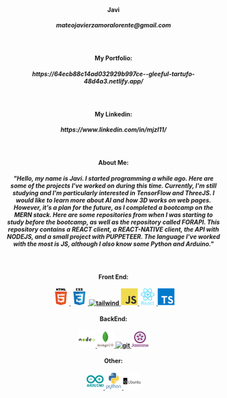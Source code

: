<h4 align="center" ><strong>Javi<strong><h4>
<h5> mateojavierzamoralorente@gmail.com</h5><br>
<h4 align="center">My Portfolio:</h4>
<h5 align="center">https://64ecb88c14ad032929b997ce--gleeful-tartufo-48d4a3.netlify.app/</h5><br>
<h4 align="center">My Linkedin: </h4>
<h5 align="center">https://www.linkedin.com/in/mjzl11/</h5>
<br>

<h4>About Me:</4>
<h5 align="center">"Hello, my name is Javi. I started programming a while ago. Here are some of the projects I've worked on during this time. Currently, I'm still studying and I'm particularly interested in TensorFlow and ThreeJS. I would like to learn more about AI and how 3D works on web pages. However, it's a plan for the future, as I completed a bootcamp on the MERN stack. Here are some repositories from when I was starting to study before the bootcamp, as well as the repository called FORAPI. This repository contains a REACT client, a REACT-NATIVE client, the API with NODEJS, and a small project with PUPPETEER. The language I've worked with the most is JS, although I also know some Python and Arduino."</h5><br>

<h4>Front End:</h4>
<p align="center"> <a href="https://www.w3.org/html/" target="_blank" rel="noreferrer"> <img src="https://raw.githubusercontent.com/devicons/devicon/master/icons/html5/html5-original-wordmark.svg" alt="html5" width="40" height="40"/> </a> <a href="https://www.w3schools.com/css/" target="_blank" rel="noreferrer"> <img src="https://raw.githubusercontent.com/devicons/devicon/master/icons/css3/css3-original-wordmark.svg" alt="css3" width="40" height="40"/> </a> <a href="https://tailwindcss.com/" target="_blank" rel="noreferrer"> <img src="https://www.vectorlogo.zone/logos/tailwindcss/tailwindcss-icon.svg" alt="tailwind" width="40" height="40"/> </a> <a href="https://developer.mozilla.org/en-US/docs/Web/JavaScript" target="_blank" rel="noreferrer"> <img src="https://raw.githubusercontent.com/devicons/devicon/master/icons/javascript/javascript-original.svg" alt="javascript" width="40" height="40"/> </a>  <a href="https://reactjs.org/" target="_blank" rel="noreferrer"> <img src="https://raw.githubusercontent.com/devicons/devicon/master/icons/react/react-original-wordmark.svg" alt="react" width="40" height="40"/> <a href="https://www.typescriptlang.org/" target="_blank" rel="noreferrer"> <img src="https://raw.githubusercontent.com/devicons/devicon/master/icons/typescript/typescript-original.svg" alt="typescript" width="40" height="40"/> </a></a></p>

<h4>BackEnd:</h4>
<p align="center"><a href="https://nodejs.org" target="_blank" rel="noreferrer"> <img src="https://raw.githubusercontent.com/devicons/devicon/master/icons/nodejs/nodejs-original-wordmark.svg" alt="nodejs" width="40" height="40"/> </a> </a><a href="https://www.mongodb.com/" target="_blank" rel="noreferrer"> <img src="https://raw.githubusercontent.com/devicons/devicon/master/icons/mongodb/mongodb-original-wordmark.svg" alt="mongodb" width="40" height="40"/> </a> <a href="https://git-scm.com/" target="_blank" rel="noreferrer"> <img src="https://www.vectorlogo.zone/logos/git-scm/git-scm-icon.svg" alt="git" width="40" height="40"/> </a><a href="www.https://jasmine.github.io/" target="_blank" rel="noreferrer"> <img src="https://raw.githubusercontent.com/devicons/devicon/master/icons/jasmine/jasmine-plain-wordmark.svg" alt="jasmine" width="40" height="40"/> </a><br>

<h4>Other:</h4>
<a href="https://www.arduino.cc/" target="_blank" rel="noreferrer"> <img src="https://raw.githubusercontent.com/devicons/devicon/master/icons/arduino/arduino-original-wordmark.svg" alt="arduino" width="40" height="40"/> </a>
<a href="https://www.python.org/" target="_blank" rel="noreferrer"> <img src="https://raw.githubusercontent.com/devicons/devicon/master/icons/python/python-original-wordmark.svg" alt="python" width="40" height="40"/> </a>
<a href="https://ubuntu.com/" target="_blank" rel="noreferrer"> <img src="https://raw.githubusercontent.com/devicons/devicon/master/icons/ubuntu/ubuntu-plain-wordmark.svg" alt="ubuntu" width="40" height="40"/> </a>
</p>